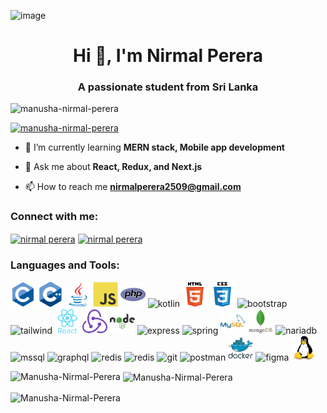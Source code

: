 ![image](https://github.com/user-attachments/assets/3e1f7f85-c157-476e-8cec-fccc8728c5c7)

<h1 align="center">Hi 👋, I'm Nirmal Perera</h1>
<h3 align="center">A passionate student from Sri Lanka</h3>

<p align="left"> <img src="https://komarev.com/ghpvc/?username=manusha-nirmal-perera&label=Profile%20views&color=0e75b6&style=flat" alt="manusha-nirmal-perera" /> </p>

<p align="left"> <a href="https://github.com/ryo-ma/github-profile-trophy"><img src="https://github-profile-trophy.vercel.app/?username=manusha-nirmal-perera" alt="manusha-nirmal-perera" /></a> </p>

- 🌱 I’m currently learning **MERN stack, Mobile app development**

- 💬 Ask me about **React, Redux, and Next.js**

- 📫 How to reach me **nirmalperera2509@gmail.com**

<h3 align="left">Connect with me:</h3>
<p align="left">
<a href="https://linkedin.com/in/nirmal perera" target="blank"><img align="center" src="https://raw.githubusercontent.com/rahuldkjain/github-profile-readme-generator/master/src/images/icons/Social/linked-in-alt.svg" alt="nirmal perera" height="30" width="40" /></a>
<a href="https://fb.com/nirmal perera" target="blank"><img align="center" src="https://raw.githubusercontent.com/rahuldkjain/github-profile-readme-generator/master/src/images/icons/Social/facebook.svg" alt="nirmal perera" height="30" width="40" /></a>
</p>

<h3 align="left">Languages and Tools:</h3>
<p align="left"> 
        <img src="https://raw.githubusercontent.com/devicons/devicon/master/icons/c/c-original.svg" alt="c" width="40" height="40"/> 
        <img src="https://raw.githubusercontent.com/devicons/devicon/master/icons/cplusplus/cplusplus-original.svg" alt="cplusplus" width="40" height="40"/> 
        <img src="https://raw.githubusercontent.com/devicons/devicon/master/icons/java/java-original.svg" alt="java" width="40" height="40"/> 
        <img src="https://raw.githubusercontent.com/devicons/devicon/master/icons/javascript/javascript-original.svg" alt="javascript" width="40" height="40"/> 
        <img src="https://raw.githubusercontent.com/devicons/devicon/master/icons/php/php-original.svg" alt="php" width="40" height="40"/> 
        <img src="https://www.vectorlogo.zone/logos/kotlinlang/kotlinlang-icon.svg" alt="kotlin" width="40" height="40"/>
        <img src="https://raw.githubusercontent.com/devicons/devicon/master/icons/html5/html5-original-wordmark.svg" alt="html5" width="40" height="40"/> 
        <img src="https://raw.githubusercontent.com/devicons/devicon/master/icons/css3/css3-original-wordmark.svg" alt="css3" width="40" height="40"/> 
        <img src="https://getbootstrap.com/docs/5.0/assets/brand/bootstrap-logo.svg" alt="bootstrap" width="40" height="40"/> 
        <img src="https://www.vectorlogo.zone/logos/tailwindcss/tailwindcss-icon.svg" alt="tailwind" width="40" height="40"/> 
        <img src="https://raw.githubusercontent.com/devicons/devicon/master/icons/react/react-original-wordmark.svg" alt="react" width="40" height="40"/> 
        <img src="https://raw.githubusercontent.com/devicons/devicon/master/icons/redux/redux-original.svg" alt="redux" width="40" height="40"/> 
        <img stylw="background-color: white" src="https://raw.githubusercontent.com/devicons/devicon/master/icons/nodejs/nodejs-original-wordmark.svg" alt="nodejs" width="40" height="40"/> 
        <img src="https://i.cloudup.com/zfY6lL7eFa-3000x3000.png" alt="express" width="" height="40"/> 
        <img src="https://www.vectorlogo.zone/logos/springio/springio-icon.svg" alt="spring" width="40" height="40"/> 
        <img src="https://raw.githubusercontent.com/devicons/devicon/master/icons/mysql/mysql-original-wordmark.svg" alt="mysql" width="40" height="40"/> 
        <img src="https://raw.githubusercontent.com/devicons/devicon/master/icons/mongodb/mongodb-original-wordmark.svg" alt="mongodb" width="40" height="40"/> 
        <img src="https://encrypted-tbn0.gstatic.com/images?q=tbn:ANd9GcSP2TPZEoU_WaztHovZN7mFiZRk5Zfd1ZfP1hYqwFDDVw&s" alt="nariadb" width="40" height="40"/> 
        <img src="https://www.svgrepo.com/show/303229/microsoft-sql-server-logo.svg" alt="mssql" width="40" height="40"/> 
        <img src="https://www.vectorlogo.zone/logos/graphql/graphql-ar21.svg" alt="graphql" height="40"/> 
        <img src="https://www.vectorlogo.zone/logos/redis/redis-official.svg" alt="redis" height="40"/> 
        <img src="https://www.svgrepo.com/show/303576/rabbitmq-logo.svg" alt="redis" height="40"/> 
        <img src="https://www.vectorlogo.zone/logos/git-scm/git-scm-icon.svg" alt="git" width="40" height="40"/> 
        <img src="https://www.vectorlogo.zone/logos/getpostman/getpostman-icon.svg" alt="postman" width="40" height="40"/> 
        <img src="https://raw.githubusercontent.com/devicons/devicon/master/icons/docker/docker-original-wordmark.svg" alt="docker" width="40" height="40"/> 
        <img src="https://www.vectorlogo.zone/logos/figma/figma-icon.svg" alt="figma" width="40" height="40"/> 
        <img src="https://raw.githubusercontent.com/devicons/devicon/master/icons/linux/linux-original.svg" alt="linux" width="40" height="40"/> 
</p>


<p><img align="left" src="https://github-readme-stats.vercel.app/api/top-langs?username=Manusha-Nirmal-Perera&show_icons=true&locale=en&layout=compact" alt="Manusha-Nirmal-Perera" /></p>

<p>&nbsp;<img align="center" src="https://github-readme-stats.vercel.app/api?username=Manusha-Nirmal-Perera&show_icons=true&locale=en" alt="Manusha-Nirmal-Perera" /></p>

<p><img align="center" src="https://github-readme-streak-stats.herokuapp.com/?user=Manusha-Nirmal-Perera&" alt="Manusha-Nirmal-Perera" /></p>
